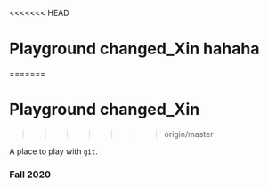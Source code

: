 <<<<<<< HEAD
# Playground changed_Xin hahaha
=======
# Playground changed_Xin
>>>>>>> origin/master

A place to play with `git`.

### Fall 2020
